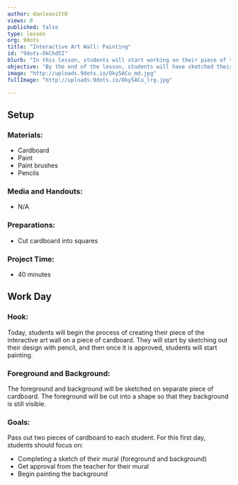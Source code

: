 ```yaml
---
author: danleavitt0
views: 0
published: false
type: lesson
org: 9dots
title: "Interactive Art Wall: Painting"
id: "9dots-OkChd5I"
blurb: "In this lesson, students will start working on their piece of the interactive art wall by sketching out their ideas with pencil."
objective: "By the end of the lesson, students will have sketched their mural on the cardboard provided to them."
image: "http://uploads.9dots.io/Oky5ACu_md.jpg"
fullImage: "http://uploads.9dots.io/Oky5ACu_lrg.jpg"

---
```


## Setup

### Materials:

- Cardboard
- Paint
- Paint brushes
- Pencils

### Media and Handouts:

- N/A

### Preparations:

- Cut cardboard into squares

### Project Time:

- 40 minutes

## Work Day

### Hook:
Today, students will begin the process of creating their piece of the interactive art wall on a piece of cardboard. They will start by sketching out their design with pencil, and then once it is approved, students will start painting.

### Foreground and Background:
The foreground and background will be sketched on separate piece of cardboard. The foreground will be cut into a shape so that they background is still visible.

### Goals:
Pass out two pieces of cardboard to each student. For this first day, students should focus on:

- Completing a sketch of their mural (foreground and background)
- Get approval from the teacher for their mural
- Begin painting the background
